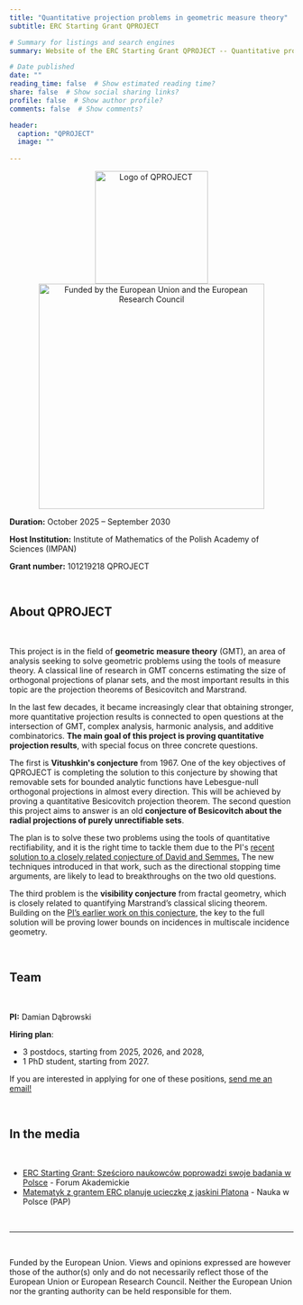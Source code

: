 ```yaml
---
title: "Quantitative projection problems in geometric measure theory"
subtitle: ERC Starting Grant QPROJECT

# Summary for listings and search engines
summary: Website of the ERC Starting Grant QPROJECT -- Quantitative projection problems in geometric measure theory.

# Date published
date: ""
reading_time: false  # Show estimated reading time?
share: false  # Show social sharing links?
profile: false  # Show author profile?
comments: false  # Show comments?

header:
  caption: "QPROJECT"
  image: ""
  
---
```


<center><img title="QPROJECT logo" alt="Logo of QPROJECT" src="/images/logo-qproject-background.png" width="200"><img title="EU and ERC logos" alt="Funded by the European Union and the European Research Council" src="/images/logo-erc.png" width="400"></center>

**Duration:** October 2025 – September 2030

**Host Institution:** Institute of Mathematics of the Polish Academy of Sciences (IMPAN)

**Grant number:** 101219218 QPROJECT

<br>

## About QPROJECT

<br>

This project is in the field of **geometric measure theory** (GMT), an area of analysis seeking to solve geometric problems using the tools of measure theory. A classical line of research in GMT concerns estimating the size of orthogonal projections of planar sets, and the most important results in this topic are the projection theorems of Besicovitch and Marstrand. 

In the last few decades, it became increasingly clear that obtaining stronger, more quantitative projection results is connected to open questions at the intersection of GMT, complex analysis, harmonic analysis, and additive combinatorics. **The main goal of this project is proving quantitative projection results**, with special focus on three concrete questions. 

The first is **Vitushkin's conjecture** from 1967. One of the key objectives of QPROJECT is completing the solution to this conjecture by showing that removable sets for bounded analytic functions have Lebesgue-null orthogonal projections in almost every direction. This will be achieved by proving a quantitative Besicovitch projection theorem. The second question this project aims to answer is an old **conjecture of Besicovitch about the radial projections of purely unrectifiable sets**.

The plan is to solve these two problems using the tools of quantitative rectifiability, and it is the right time to tackle them due to the PI's [recent solution to a closely related conjecture of David and Semmes.](/publication/2024-favard-length/) The new techniques introduced in that work, such as the directional stopping time arguments, are likely to lead to breakthroughs on the two old questions.

The third problem is the **visibility conjecture** from fractal geometry, which is closely related to quantifying Marstrand’s classical slicing theorem. Building on the [PI’s earlier work on this conjecture](/publication/2023-visible-parts/), the key to the full solution will be proving lower bounds on incidences in multiscale incidence geometry.

<br>

## Team

<br>

**PI:** Damian Dąbrowski

**Hiring plan**: 
- 3 postdocs, starting from 2025, 2026, and 2028,
- 1 PhD student, starting from 2027.

If you are interested in applying for one of these positions, [send me an email!](mailto:damian.m.dabrowski@jyu.fi)

<br>

## In the media

<br>

- [ERC Starting Grant: Sześcioro naukowców poprowadzi swoje badania w Polsce](https://forumakademickie.pl/erc-starting-grant-szescioro-badaczy-poprowadzi-swoje-badania-w-polsce/) - Forum Akademickie
- [Matematyk z grantem ERC planuje ucieczkę z jaskini Platona](https://naukawpolsce.pl/aktualnosci/news%2C109391%2Cmatematyk-z-grantem-erc-planuje-ucieczke-z-jaskini-platona.html) - Nauka w Polsce (PAP)

<br>
<hr style="width:100%"> 
<br>

Funded by the European Union. Views and opinions expressed are however those of the author(s) only
and do not necessarily reflect those of the European Union or European Research Council. Neither
the European Union nor the granting authority can be held responsible for them.
